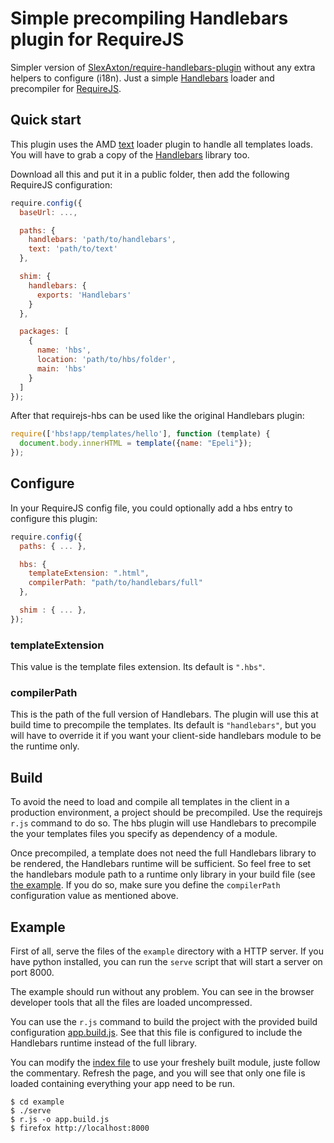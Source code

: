 # Simple precompiling Handlebars plugin for RequireJS

Simpler version of [SlexAxton/require-handlebars-plugin][] without any extra
helpers to configure (i18n). Just a simple
[Handlebars][] loader and precompiler for [RequireJS][].


## Quick start

This plugin uses the AMD [text][] loader plugin to handle all templates loads.
You will have to grab a copy of the [Handlebars][] library too.

Download all this and put it in a public folder, then add the following
RequireJS configuration:

```javascript
require.config({
  baseUrl: ...,

  paths: {
    handlebars: 'path/to/handlebars',
    text: 'path/to/text'
  },

  shim: {
    handlebars: {
      exports: 'Handlebars'
    }
  },

  packages: [
    {
      name: 'hbs',
      location: 'path/to/hbs/folder',
      main: 'hbs'
    }
  ]
});
```

After that requirejs-hbs can be used like the original Handlebars plugin:

```javascript
require(['hbs!app/templates/hello'], function (template) {
  document.body.innerHTML = template({name: "Epeli"});
});
```

## Configure

In your RequireJS config file, you could optionally add a hbs entry to
configure this plugin:

```javascript
require.config({
  paths: { ... },

  hbs: {
    templateExtension: ".html",
    compilerPath: "path/to/handlebars/full"
  },

  shim : { ... },
});
```

### templateExtension

This value is the template files extension. Its default is `".hbs"`.

### compilerPath

This is the path of the full version of Handlebars. The plugin will use this at
build time to precompile the templates. Its default is `"handlebars"`, but you
will have to override it if you want your client-side handlebars module to be
the runtime only.


## Build

To avoid the need to load and compile all templates in the client in a
production environment, a project should be precompiled. Use the requirejs
`r.js` command to do so. The hbs plugin will use Handlebars to precompile the
your templates files you specify as dependency of a module.

Once precompiled, a template does not need the full Handlebars library to be
rendered, the Handlebars runtime will be sufficient. So feel free to set the
handlebars module path to a runtime only library in your build file (see
[the example](/example/app.build.js). If you do so, make sure you define the
`compilerPath` configuration value as mentioned above.


## Example

First of all, serve the files of the `example` directory with a HTTP server. If
you have python installed, you can run the `serve` script that will start a
server on port 8000.

The example should run without any problem. You can see in the browser
developer tools that all the files are loaded uncompressed.

You can use the `r.js` command to build the project with the provided
build configuration [app.build.js](/example/app.build.js). See that this file
is configured to include the Handlebars runtime instead of the full library.

You can modify the [index file](/example/index.html) to use your freshely built
module, juste follow the commentary. Refresh the page, and you will see that
only one file is loaded containing everything your app need to be run.

```
$ cd example
$ ./serve
$ r.js -o app.build.js
$ firefox http://localhost:8000
```


[Handlebars]: http://handlebarsjs.com/
[RequireJS]: http://requirejs.org/
[SlexAxton/require-handlebars-plugin]: https://github.com/SlexAxton/require-handlebars-plugin
[text]: https://github.com/requirejs/text
[map]: http://requirejs.org/docs/api.html#config-map
